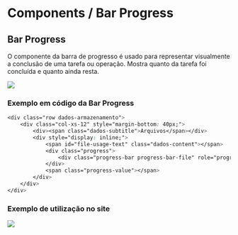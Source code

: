 # Components / Bar Progress

## Bar Progress
O componente da barra de progresso é usado para representar visualmente a conclusão de uma
tarefa ou operação. Mostra quanto da tarefa foi concluída e quanto ainda resta.

![](../_media/images/iconBarProgress.png)

### Exemplo em código da Bar Progress

```css
<div class="row dados-armazenamento">
	<div class="col-xs-12" style="margin-bottom: 40px;">
		<div><span class="dados-subtitle">Arquivos</span></div>
		<div style="display: inline;">
			<span id="file-usage-text" class="dados-content"></span>
			<div class="progress">
				<div class="progress-bar progress-bar-file" role="progressbar" aria-valuenow="0" aria-valuemin="0" aria-valuemax="100"></div>
			</div>
			<span class="progress-value"></span>
		</div>
	</div>
</div>
```
### Exemplo de utilização no site
![](../_media/images/barProgress.png)